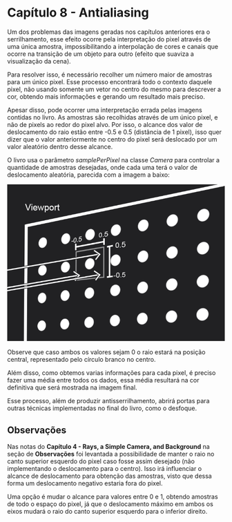 # Capítulo 8 - Antialiasing

Um dos problemas das imagens geradas nos capítulos anteriores era o serrilhamento, esse efeito ocorre pela interpretação do pixel através de uma única amostra, impossibilitando a interpolação de cores e canais que ocorre na transição de um objeto para outro (efeito que suaviza a visualização da cena).

Para resolver isso, é necessário recolher um número maior de amostras para um único pixel. Esse processo encontrará todo o contexto daquele pixel, não usando somente um vetor no centro do mesmo para descrever a cor, obtendo mais informações e gerando um resultado mais preciso.

Apesar disso, pode ocorrer uma interpretação errada pelas imagens contidas no livro. As amostras são recolhidas através de um único pixel, e não de pixels ao redor do pixel alvo. Por isso, o alcance dos valor de deslocamento do raio estão entre -0.5 e 0.5 (distância de 1 pixel), isso quer dizer que o valor anteriormente no centro do pixel será deslocado por um valor aleatório dentro desse alcance.

O livro usa o parâmetro *samplePerPixel* na classe *Camera* para controlar a quantidade de amostras desejadas, onde cada uma terá o valor de deslocamento aleatória, parecida com a imagem a baixo:

![Antialiasing](antialiasing.png "Antialiasing")

Observe que caso ambos os valores sejam 0 o raio estará na posição central, representado pelo círculo branco no centro.

Além disso, como obtemos varias informações para cada pixel, é preciso fazer uma média entre todos os dados, essa média resultará na cor definitiva que será mostrada na imagem final.

Esse processo, além de produzir antisserrilhamento, abrirá portas para outras técnicas implementadas no final do livro, como o desfoque.

## Observações

Nas notas do **Capítulo 4 - Rays, a Simple Camera, and Background** na seção de **Observações** foi levantada a possibilidade de manter o raio no canto superior esquerdo do pixel caso fosse assim desejado (não implementando o deslocamento para o centro). Isso irá influenciar o alcance de deslocamento para obtenção das amostras, visto que dessa forma um deslocamento negativo estaria fora do pixel.

Uma opção é mudar o alcance para valores entre 0 e 1, obtendo amostras de todo o espaço do pixel, já que o deslocamento máximo em ambos os eixos mudará o raio do canto superior esquerdo para o inferior direito.